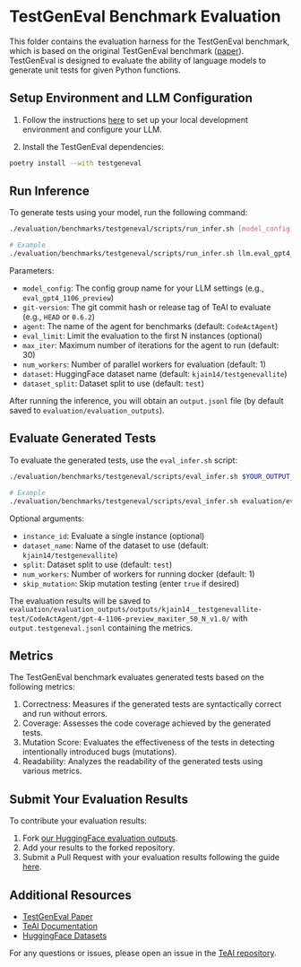 # TestGenEval Benchmark Evaluation

This folder contains the evaluation harness for the TestGenEval benchmark, which is based on the original TestGenEval benchmark ([paper](https://arxiv.org/abs/2410.00752)). TestGenEval is designed to evaluate the ability of language models to generate unit tests for given Python functions.

## Setup Environment and LLM Configuration

1. Follow the instructions [here](../../README.md#setup) to set up your local development environment and configure your LLM.

2. Install the TestGenEval dependencies:
```bash
poetry install --with testgeneval
```

## Run Inference

To generate tests using your model, run the following command:

```bash
./evaluation/benchmarks/testgeneval/scripts/run_infer.sh [model_config] [git-version] [agent] [eval_limit] [max_iter] [num_workers] [dataset] [dataset_split]

# Example
./evaluation/benchmarks/testgeneval/scripts/run_infer.sh llm.eval_gpt4_1106_preview HEAD CodeActAgent 100 30 1 kjain14/testgenevallite test
```

Parameters:
- `model_config`: The config group name for your LLM settings (e.g., `eval_gpt4_1106_preview`)
- `git-version`: The git commit hash or release tag of TeAI to evaluate (e.g., `HEAD` or `0.6.2`)
- `agent`: The name of the agent for benchmarks (default: `CodeActAgent`)
- `eval_limit`: Limit the evaluation to the first N instances (optional)
- `max_iter`: Maximum number of iterations for the agent to run (default: 30)
- `num_workers`: Number of parallel workers for evaluation (default: 1)
- `dataset`: HuggingFace dataset name (default: `kjain14/testgenevallite`)
- `dataset_split`: Dataset split to use (default: `test`)

After running the inference, you will obtain an `output.jsonl` file (by default saved to `evaluation/evaluation_outputs`).

## Evaluate Generated Tests

To evaluate the generated tests, use the `eval_infer.sh` script:

```bash
./evaluation/benchmarks/testgeneval/scripts/eval_infer.sh $YOUR_OUTPUT_JSONL [instance_id] [dataset_name] [split] [num_workers] [skip_mutation]

# Example
./evaluation/benchmarks/testgeneval/scripts/eval_infer.sh evaluation/evaluation_outputs/outputs/kjain14__testgenevallite-test/CodeActAgent/gpt-4-1106-preview_maxiter_50_N_v1.0/output.jsonl
```

Optional arguments:
- `instance_id`: Evaluate a single instance (optional)
- `dataset_name`: Name of the dataset to use (default: `kjain14/testgenevallite`)
- `split`: Dataset split to use (default: `test`)
- `num_workers`: Number of workers for running docker (default: 1)
- `skip_mutation`: Skip mutation testing (enter `true` if desired)

The evaluation results will be saved to `evaluation/evaluation_outputs/outputs/kjain14__testgenevallite-test/CodeActAgent/gpt-4-1106-preview_maxiter_50_N_v1.0/` with `output.testgeneval.jsonl` containing the metrics.

## Metrics

The TestGenEval benchmark evaluates generated tests based on the following metrics:

1. Correctness: Measures if the generated tests are syntactically correct and run without errors.
2. Coverage: Assesses the code coverage achieved by the generated tests.
3. Mutation Score: Evaluates the effectiveness of the tests in detecting intentionally introduced bugs (mutations).
4. Readability: Analyzes the readability of the generated tests using various metrics.

## Submit Your Evaluation Results

To contribute your evaluation results:

1. Fork [our HuggingFace evaluation outputs](https://huggingface.co/spaces/TeAI/evaluation).
2. Add your results to the forked repository.
3. Submit a Pull Request with your evaluation results following the guide [here](https://huggingface.co/docs/hub/en/repositories-pull-requests-discussions#pull-requests-and-discussions).

## Additional Resources

- [TestGenEval Paper](https://arxiv.org/abs/2410.00752)
- [TeAI Documentation](https://github.com/All-Hands-AI/TeAI)
- [HuggingFace Datasets](https://huggingface.co/datasets)

For any questions or issues, please open an issue in the [TeAI repository](https://github.com/All-Hands-AI/TeAI/issues).
